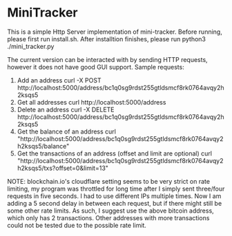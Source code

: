 
# MiniTracker
This is a simple Http Server implementation of mini-tracker.
Before running, please first run install.sh. After installtion finishes, please run python3 ./mini\_tracker.py

The current version can be interacted with by sending HTTP requests, however it does not have good GUI support.
Sample requests:
1. Add an address
    curl -X POST http://localhost:5000/address/bc1q0sg9rdst255gtldsmcf8rk0764avqy2h2ksqs5
2. Get all addresses
    curl http://localhost:5000/address
3. Delete an address
    curl -X DELETE http://localhost:5000/address/bc1q0sg9rdst255gtldsmcf8rk0764avqy2h2ksqs5 
4. Get the balance of an address
    curl "http://localhost:5000/address/bc1q0sg9rdst255gtldsmcf8rk0764avqy2h2ksqs5/balance"
5. Get the transactions of an address (offset and limit are optional)
    curl "http://localhost:5000/address/bc1q0sg9rdst255gtldsmcf8rk0764avqy2h2ksqs5/txs?offset=0&limit=13"

NOTE:
    blockchain.io's cloudflare setting seems to be very strict on rate limiting, my program was throttled for long time after I simply sent three/four requests in five seconds. I had to use different IPs multiple times. Now I am adding a 5 second delay in between each request, but if there might still be some other rate limits. As such, I suggest use the above bitcoin address, which only has 2 transactions. Other addresses with more transactions could not be tested due to the possible rate limit.
